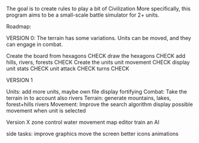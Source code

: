 The goal is to create rules to play a bit of Civilization
More specifically, this program aims to be a small-scale 
battle simulator for 2+ units.

Roadmap:

VERSION 0:
The terrain has some variations. Units can be 
moved, and they can engage in combat. 

Create the board from hexagons CHECK
    draw the hexagons CHECK
    add hills, rivers, forests CHECK
Create the units 
    unit movement CHECK
    display unit stats CHECK
    unit attack CHECK
    turns CHECK

VERSION 1

Units:
    add more units, maybe own file
    display fortifying
Combat:
    Take the terrain in to account
    also rivers
Terrain: 
    generate mountains, lakes, forest+hills
    rivers
Movement:
    Improve the search algorithm
    display possible movement when unit is selected
    

Version X
    zone control
    water movement
    map editor
    train an AI


side tasks: improve graphics
    move the screen
    better icons
    animations

